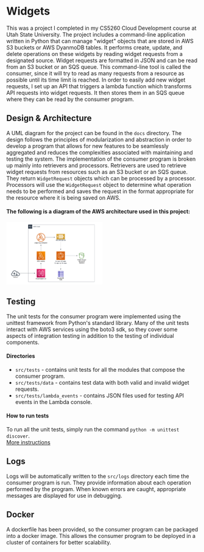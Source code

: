 # Widgets
This was a project I completed in my CS5260 Cloud Development course at Utah State University. The project includes a command-line application written in Python 
that can manage "widget" objects that are stored in AWS S3 buckets or AWS DyanmoDB tables. It performs create, update, and delete operations on these widgets by 
reading widget requests from a designated source. Widget requests are formatted in JSON and can be read from an S3 bucket or an SQS queue. This command-line tool 
is called the consumer, since it will try to read as many requests from a resource as possible until its time limit is reached. In order to easily add new widget 
requests, I set up an API that triggers a lambda function which transforms API requests into widget requests. It then stores them in an SQS queue where they can be 
read by the consumer program.

## Design & Architecture
A UML diagram for the project can be found in the `docs` directory. The design follows the principles of modularization and abstraction in order to develop a 
program that allows for new features to be seamlessly aggregated and reduces the complexities associated with maintaining and testing the system. The implementation of the consumer program is broken up mainly into retrievers and processors. Retrievers are used to retrieve widget requests from resources such as an S3 bucket or an SQS queue. They return `WidgetRequest` objects which can be processed by a processor. Processors will use the `WidgetRequest` object to determine what operation needs to be performed and saves the request in the format appropriate for the resource where it is being saved on AWS. 

#### The following is a diagram of the AWS architecture used in this project:
<img src="./docs/AWS Architecture.png" width="50%" />

## Testing
The unit tests for the consumer program were implemented using the unittest framework from Python's standard library. Many of the unit tests interact with AWS services 
using the boto3 sdk, so they cover some aspects of integration testing in addition to the testing of individual components.

#### Directories
* `src/tests` - contains unit tests for all the modules that compose the consumer program.
* `src/tests/data` - contains test data with both valid and invalid widget requests.
* `src/tests/lambda_events` - contains JSON files used for testing API events in the Lambda console.

#### How to run tests
To run all the unit tests, simply run the command `python -m unittest discover`.<br>
[More instructions](https://docs.python.org/3/library/unittest.html#command-line-interface)

## Logs
Logs will be automatically written to the `src/logs` directory each time the consumer program is run. They provide information about each operation performed by the 
program. When known errors are caught, appropriate messages are displayed for use in debugging.

## Docker
A dockerfile has been provided, so the consumer program can be packaged into a docker image. This allows the consumer program to be deployed in a cluster of containers 
for better scalability.
